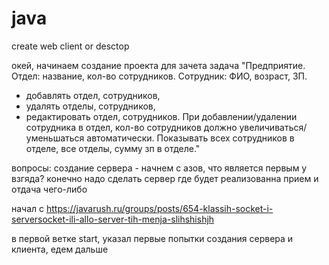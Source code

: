 # java
create web client or desctop


окей, начинаем создание проекта для зачета
задача "Предприятие.
Отдел: название, кол-во сотрудников.
Сотрудник: ФИО, возраст, ЗП.
- добавлять отдел, сотрудников,
- удалять отделы, сотрудников,
- редактировать отдел, сотрудников.
При добавлении/удалении сотрудника в отдел, кол-во сотрудников должно увеличиваться/уменьшаться автоматически.
Показывать всех сотрудников в отделе, все отделы, сумму зп в отделе."

вопросы: создание сервера - начнем с азов, что является первым у взгяда? конечно надо сделать сервер где будет реализованна прием и отдача чего-либо

начал с https://javarush.ru/groups/posts/654-klassih-socket-i-serversocket-ili-allo-server-tih-menja-slihshishjh

в первой ветке start, указал первые попытки создания сервера и клиента, едем дальше

